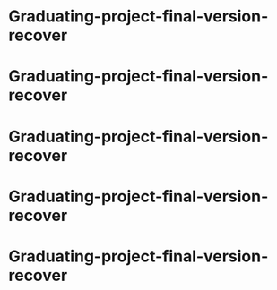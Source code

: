 # Graduating-project-final-version-recover
# Graduating-project-final-version-recover
# Graduating-project-final-version-recover
# Graduating-project-final-version-recover
# Graduating-project-final-version-recover
